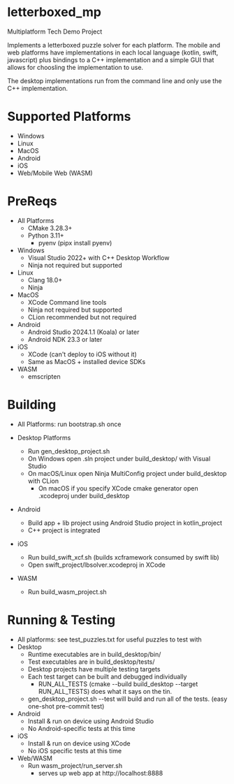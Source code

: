 # letterboxed_mp

Multiplatform Tech Demo Project

Implements a letterboxed puzzle solver for each platform.
The mobile and web platforms have implementations in each local language (kotlin, swift, javascript) plus bindings to a C++ implementation and a simple GUI that allows for choosling the implementation to use.

The desktop implementations run from the command line and only use the C++ implementation.

Supported Platforms
===================
* Windows
* Linux
* MacOS
* Android
* iOS
* Web/Mobile Web (WASM)

PreReqs
=======
* All Platforms
    * CMake 3.28.3+
    * Python 3.11+
        * pyenv (pipx install pyenv)
* Windows
    * Visual Studio 2022+ with C++ Desktop Workflow
    * Ninja not required but supported
* Linux
    * Clang 18.0+
    * Ninja
* MacOS
    * XCode Command line tools
    * Ninja not required but supported
    * CLion recommended but not required
* Android
    * Android Studio 2024.1.1 (Koala) or later
    * Android NDK 23.3 or later
* iOS
    * XCode (can't deploy to iOS without it)
    * Same as MacOS + installed device SDKs
* WASM
    * emscripten

Building
========
* All Platforms: run bootstrap.sh once
* Desktop Platforms
    * Run gen_desktop_project.sh
    * On Windows open .sln project under build_desktop/ with Visual Studio
    * On macOS/Linux open Ninja MultiConfig project under build_desktop with CLion
      * On macOS if you specify XCode cmake generator open .xcodeproj under build_desktop

* Android
    * Build app + lib project using Android Studio project in kotlin_project
    * C++ project is integrated
* iOS
    * Run build_swift_xcf.sh (builds xcframework consumed by swift lib)
    * Open swift_project/lbsolver.xcodeproj in XCode
* WASM
    * Run build_wasm_project.sh

Running & Testing
==================
* All platforms: see test_puzzles.txt for useful puzzles to test with
* Desktop
  * Runtime executables are in build_desktop/bin/
  * Test executables are in build_desktop/tests/
  * Desktop projects have multiple testing targets
  * Each test target can be built and debugged individually
    * RUN_ALL_TESTS (cmake --build build_desktop --target RUN_ALL_TESTS) does what it says on the tin.
  * gen_desktop_project.sh --test will build and run all of the tests. (easy one-shot pre-commit test)
* Android
  * Install & run on device using Android Studio
  * No Android-specific tests at this time
* iOS
  * Install & run on device using XCode
  * No iOS specific tests at this time
* Web/WASM
  * Run wasm_project/run_server.sh
    * serves up web app at http://localhost:8888